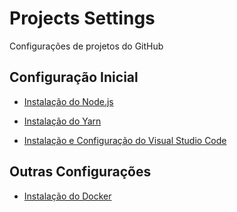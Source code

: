 # Projects Settings

Configurações de projetos do GitHub

## Configuração Inicial

- [Instalação do Node.js](nodejs/nodejs.md)

- [Instalação do Yarn](yarn/yarn.md)

- [Instalação e Configuração do Visual Studio Code](visual-studio-code/visual-studio-code.md)

## Outras Configurações

- [Instalação do Docker](docker/docker.md)

